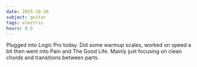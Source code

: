 ```yaml
---
date: 2015-10-26
subject: guitar
tags: electric
hours: 0.5
---
```


Plugged into Logic Pro today. Did some warmup scales, worked on speed a bit then went into Pain and The Good Life. Mainly just focusing on clean chords and transitions between parts.